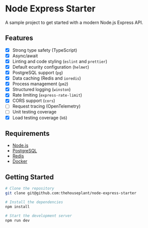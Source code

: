 # Node Express Starter

A sample project to get started with a modern Node.js Express API.

## Features

- [x] Strong type safety (TypeScript)
- [x] Async/await
- [x] Linting and code styling (`eslint` and `prettier`)
- [x] Default ecurity configuration (`helmet`)
- [x] PostgreSQL support (`pg`)
- [x] Data caching (Redis and `ioredis`)
- [x] Process management (`pm2`)
- [x] Structured logging (`winston`)
- [x] Rate limiting (`express-rate-limit`)
- [x] CORS support (`cors`)
- [ ] Request tracing (OpenTelemetry)
- [ ] Unit testing coverage
- [x] Load testing coverage (`k6`)

## Requirements

- [Node.js](https://nodejs.org/en)
- [PostgreSQL](https://www.postgresql.org/)
- [Redis](https://redis.io/)
- [Docker](https://www.docker.com/)

## Getting Started

```zsh
# Clone the repository
git clone git@github.com:thehouseplant/node-express-starter

# Install the dependencies
npm install

# Start the development server
npm run dev
```
